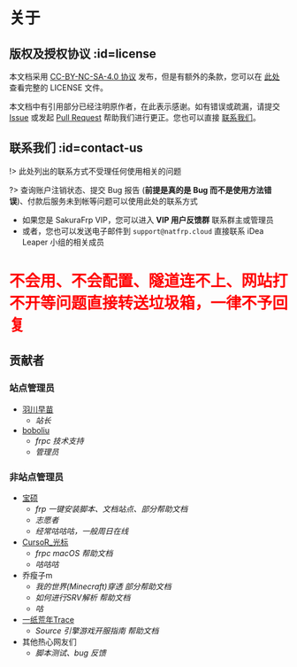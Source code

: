 # 关于

## 版权及授权协议 :id=license

本文档采用 [CC-BY-NC-SA-4.0 协议](https://creativecommons.org/licenses/by-nc-sa/4.0/legalcode.zh-Hans) 发布，但是有额外的条款，您可以在 [此处](https://github.com/natfrp/wiki/blob/master/LICENSE ':target=_blank') 查看完整的 LICENSE 文件。

本文档中有引用部分已经注明原作者，在此表示感谢。如有错误或疏漏，请提交 [Issue](https://github.com/natfrp/wiki/issues ':target=_blank') 或发起 [Pull Request](https://github.com/natfrp/wiki/pulls ':target=_blank') 帮助我们进行更正。您也可以直接 [联系我们](#concat-us)。

## 联系我们 :id=contact-us

<!-- BEGIN 请勿修改 -->

!> 此处列出的联系方式不受理任何使用相关的问题

?> 查询账户注销状态、提交 Bug 报告 (**前提是真的是 Bug 而不是使用方法错误**)、付款后服务未到帐等问题可以使用此处的联系方式

- 如果您是 SakuraFrp VIP，您可以进入 **VIP 用户反馈群** 联系群主或管理员
- 或者，您也可以发送电子邮件到 `support@natfrp.cloud` 直接联系 iDea Leaper 小组的相关成员

<h1 style="color: red">不会用、不会配置、隧道连不上、网站打不开等问题直接转送垃圾箱，一律不予回复</h1>

<!-- END 请勿修改 -->

## 贡献者

### 站点管理员

- [羽川早苗](https://moe.do ':target=_blank')
  - _站长_
- [boboliu](https://note.bobo.moe/ ':target=_blank')
  - _frpc 技术支持_
  - _管理员_

### 非站点管理员

- [宝硕](https://baoshuo.ren ':target=_blank')
  - _frp 一键安装脚本、文档站点、部分帮助文档_
  - _志愿者_
  - _经常咕咕咕，一般周日在线_
- [CursoR_光标](https://icursors.net ':target=_blank')
  - _frpc macOS 帮助文档_
  - _咕咕咕_
- 乔瘦子m
  - _我的世界(Minecraft)穿透 部分帮助文档_
  - _如何进行SRV解析 帮助文档_
  - _咕_
- [一纸荒年Trace](https://wtrace3zh.com ':target=_blank')
  - _Source 引擎游戏开服指南 帮助文档_
- 其他热心网友们
  - _脚本测试、bug 反馈_
